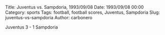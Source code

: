 Title: Juventus vs. Sampdoria, 1993/09/08
Date: 1993/09/08 00:00
Category: sports
Tags: football, football scores, Juventus, Sampdoria
Slug: juventus-vs-sampdoria
Author: carbonero


Juventus 3 - 1 Sampdoria

